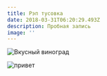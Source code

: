 ```yaml
---
title: Рэп тусовка
date: 2018-03-31T06:20:29.493Z
description: Пробная запись
image: ''
---
```

![Вкусный виноград](/img/about-single-origin.jpg)

![привет](/img/1_oicugrafenjz5ng5hfnhog.png)
